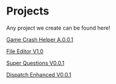 # Projects
Any project we create can be found here!

[Game Crash Helper A.0.0.1](https://github.com/Mass-Projects/Projects/releases/tag/A.0.0.1)

[File Editor V1.0](https://github.com/Mass-Projects/Projects/releases/tag/1.0)

[Super Questions V0.0.1](https://github.com/Mass-Projects/Projects/releases/tag/v0.0.1)

[Dispatch Enhanced V0.0.1](https://github.com/Mass-Projects/Projects/releases/tag/0.0.1)
